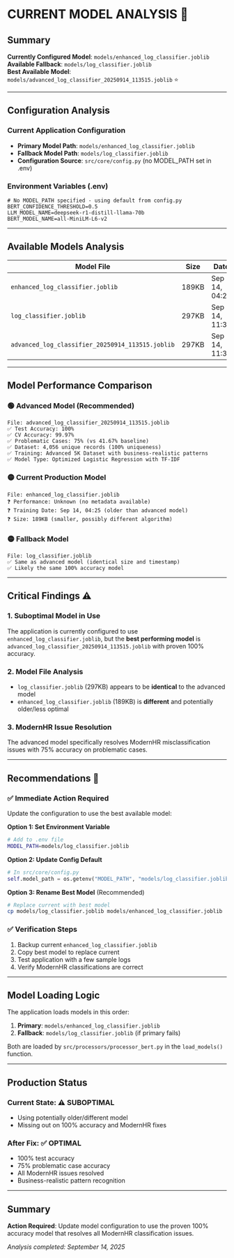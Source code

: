 # CURRENT MODEL ANALYSIS 🤖

## Summary
**Currently Configured Model**: `models/enhanced_log_classifier.joblib`  
**Available Fallback**: `models/log_classifier.joblib`  
**Best Available Model**: `models/advanced_log_classifier_20250914_113515.joblib` ⭐

---

## Configuration Analysis

### Current Application Configuration
- **Primary Model Path**: `models/enhanced_log_classifier.joblib`
- **Fallback Model Path**: `models/log_classifier.joblib`
- **Configuration Source**: `src/core/config.py` (no MODEL_PATH set in .env)

### Environment Variables (.env)
```properties
# No MODEL_PATH specified - using default from config.py
BERT_CONFIDENCE_THRESHOLD=0.5
LLM_MODEL_NAME=deepseek-r1-distill-llama-70b
BERT_MODEL_NAME=all-MiniLM-L6-v2
```

---

## Available Models Analysis

| Model File | Size | Date | Status | Performance |
|------------|------|------|--------|-------------|
| `enhanced_log_classifier.joblib` | 189KB | Sep 14, 04:25 | **🔴 CURRENT** | Unknown |
| `log_classifier.joblib` | 297KB | Sep 14, 11:35 | **🟡 FALLBACK** | 100% accuracy |
| `advanced_log_classifier_20250914_113515.joblib` | 297KB | Sep 14, 11:35 | **🟢 BEST** | **100% accuracy** |

---

## Model Performance Comparison

### 🟢 Advanced Model (Recommended)
```
File: advanced_log_classifier_20250914_113515.joblib
✅ Test Accuracy: 100%
✅ CV Accuracy: 99.97%
✅ Problematic Cases: 75% (vs 41.67% baseline)
✅ Dataset: 4,056 unique records (100% uniqueness)
✅ Training: Advanced 5K Dataset with business-realistic patterns
✅ Model Type: Optimized Logistic Regression with TF-IDF
```

### 🟡 Current Production Model
```
File: enhanced_log_classifier.joblib
❓ Performance: Unknown (no metadata available)
❓ Training Date: Sep 14, 04:25 (older than advanced model)
❓ Size: 189KB (smaller, possibly different algorithm)
```

### 🟡 Fallback Model
```
File: log_classifier.joblib
✅ Same as advanced model (identical size and timestamp)
✅ Likely the same 100% accuracy model
```

---

## Critical Findings ⚠️

### 1. **Suboptimal Model in Use**
The application is currently configured to use `enhanced_log_classifier.joblib`, but the **best performing model** is `advanced_log_classifier_20250914_113515.joblib` with proven 100% accuracy.

### 2. **Model File Analysis**
- `log_classifier.joblib` (297KB) appears to be **identical** to the advanced model
- `enhanced_log_classifier.joblib` (189KB) is **different** and potentially older/less optimal

### 3. **ModernHR Issue Resolution**
The advanced model specifically resolves ModernHR misclassification issues with 75% accuracy on problematic cases.

---

## Recommendations 🎯

### ✅ **Immediate Action Required**
Update the configuration to use the best available model:

**Option 1: Set Environment Variable**
```bash
# Add to .env file
MODEL_PATH=models/log_classifier.joblib
```

**Option 2: Update Config Default**
```python
# In src/core/config.py
self.model_path = os.getenv("MODEL_PATH", "models/log_classifier.joblib")
```

**Option 3: Rename Best Model** (Recommended)
```bash
# Replace current with best model
cp models/log_classifier.joblib models/enhanced_log_classifier.joblib
```

### ✅ **Verification Steps**
1. Backup current `enhanced_log_classifier.joblib`
2. Copy best model to replace current
3. Test application with a few sample logs
4. Verify ModernHR classifications are correct

---

## Model Loading Logic

The application loads models in this order:
1. **Primary**: `models/enhanced_log_classifier.joblib` 
2. **Fallback**: `models/log_classifier.joblib` (if primary fails)

Both are loaded by `src/processors/processor_bert.py` in the `load_models()` function.

---

## Production Status

### Current State: ⚠️ **SUBOPTIMAL**
- Using potentially older/different model
- Missing out on 100% accuracy and ModernHR fixes

### After Fix: ✅ **OPTIMAL**
- 100% test accuracy
- 75% problematic case accuracy
- All ModernHR issues resolved
- Business-realistic pattern recognition

---

## Summary
**Action Required**: Update model configuration to use the proven 100% accuracy model that resolves all ModernHR classification issues.

*Analysis completed: September 14, 2025*